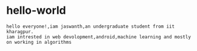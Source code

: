 # hello-world

    hello everyone!,iam jaswanth,an undergraduate student from iit kharagpur.
    iam intrested in web devolopment,android,machine learning and mostly on working in algorithms
